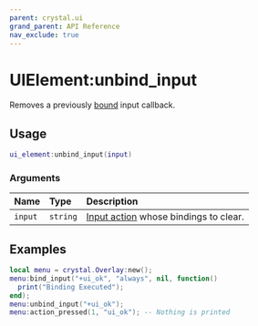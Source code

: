 ```yaml
---
parent: crystal.ui
grand_parent: API Reference
nav_exclude: true
---
```


# UIElement:unbind_input

Removes a previously [bound](ui_element_bind_input) input callback.

## Usage

```lua
ui_element:unbind_input(input)
```

### Arguments

| Name    | Type     | Description                                                                           |
| :------ | :------- | :------------------------------------------------------------------------------------ |
| `input` | `string` | [Input action](/crystal/api/input/input_player_set_bindings) whose bindings to clear. |

## Examples

```lua
local menu = crystal.Overlay:new();
menu:bind_input("+ui_ok", "always", nil, function()
  print("Binding Executed");
end);
menu:unbind_input("+ui_ok");
menu:action_pressed(1, "ui_ok"); -- Nothing is printed
```
